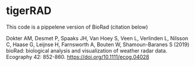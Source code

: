 # tigerRAD

This code is a pippelene version of BioRad (citation below)


Dokter AM, Desmet P, Spaaks JH, Van Hoey S, Veen L, Verlinden L, Nilsson C, Haase G, Leijnse H, Farnsworth A, Bouten W, Shamoun-Baranes S (2019) bioRad: biological analysis and visualization of weather radar data. Ecography 42: 852-860. https://doi.org/10.1111/ecog.04028
